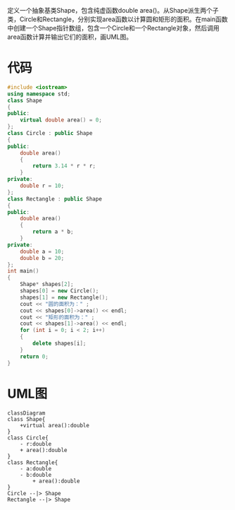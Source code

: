 定义一个抽象基类Shape，包含纯虚函数double area()。从Shape派生两个子类，Circle和Rectangle，分别实现area函数以计算圆和矩形的面积。在main函数中创建一个Shape指针数组，包含一个Circle和一个Rectangle对象，然后调用area函数计算并输出它们的面积，画UML图。

# 代码

```C++
#include <iostream>
using namespace std;
class Shape
{
public:
    virtual double area() = 0;
};
class Circle : public Shape
{
public:
    double area()
    {
        return 3.14 * r * r;
    }
private:
    double r = 10;
};
class Rectangle : public Shape
{
public:
    double area()
    {
        return a * b;
    }
private:
    double a = 10;
    double b = 20;
};
int main()
{
    Shape* shapes[2];
    shapes[0] = new Circle();
    shapes[1] = new Rectangle();
    cout << "圆的面积为：" ;
    cout << shapes[0]->area() << endl;
    cout << "矩形的面积为：" ;
    cout << shapes[1]->area() << endl;
    for (int i = 0; i < 2; i++)
    {
        delete shapes[i];
    }
    return 0;
}
```

# UML图

```mermaid
classDiagram
class Shape{
	+virtual area():double
}
class Circle{
	- r:double
	+ area():double
}
class Rectangle{
	- a:double
	- b:double
		+ area():double
}
Circle --|> Shape
Rectangle --|> Shape
```

